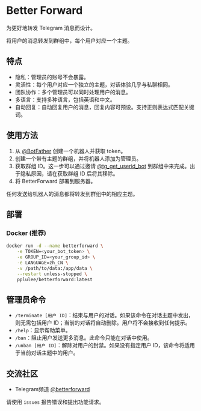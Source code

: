# Better Forward
为更好地转发 Telegram 消息而设计。

将用户的消息转发到群组中，每个用户对应一个主题。
## 特点
- 隐私：管理员的账号不会暴露。
- 灵活性：每个用户对应一个独立的主题，对话体验几乎与私聊相同。
- 团队协作：多个管理员可以同时处理用户的消息。
- 多语言：支持多种语言，包括英语和中文。
- 自动回复：自动回复用户的消息，回复内容可预设。支持正则表达式匹配关键词。

## 使用方法
1. 从 [@BotFather](https://t.me/BotFather) 创建一个机器人并获取 token。
2. 创建一个带有主题的群组，并将机器人添加为管理员。
3. 获取群组 ID。这一步可以通过邀请 [@tg_get_userid_bot](https://t.me/tg_get_userid_bot) 到群组中来完成。出于隐私原因，请在获取群组 ID 后将其移除。
4. 将 BetterForward 部署到服务器。

任何发送给机器人的消息都将转发到群组中的相应主题。

## 部署
### Docker (推荐)
```bash
docker run -d --name betterforward \
    -e TOKEN=<your_bot_token> \
    -e GROUP_ID=<your_group_id> \
    -e LANGUAGE=zh_CN \
    -v /path/to/data:/app/data \
    --restart unless-stopped \
    pplulee/betterforward:latest
```

## 管理员命令
- `/terminate [用户 ID]`：结束与用户的对话。如果该命令在对话主题中发出，则无需包括用户 ID；当前的对话将自动删除。用户将不会接收到任何提示。
- `/help`：显示帮助菜单。
- `/ban`：阻止用户发送更多消息。此命令只能在对话中使用。
- `/unban [用户 ID]`：解除对用户的封禁。如果没有指定用户 ID，该命令将适用于当前对话主题中的用户。

## 交流社区
- Telegram频道 [@betterforward](https://t.me/betterforward)

请使用 `issues` 报告错误和提出功能请求。